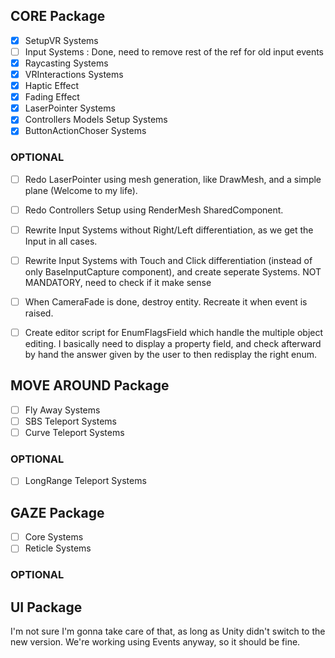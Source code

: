 ## CORE Package
- [x] SetupVR Systems
- [ ] Input Systems : Done, need to remove rest of the ref for old input events
- [x] Raycasting Systems
- [x] VRInteractions Systems
- [x] Haptic Effect
- [x] Fading Effect
- [x] LaserPointer Systems
- [x] Controllers Models Setup Systems
- [x] ButtonActionChoser Systems

### OPTIONAL
- [ ] Redo LaserPointer using mesh generation, like DrawMesh, and a simple plane (Welcome to my life).
- [ ] Redo Controllers Setup using RenderMesh SharedComponent.
- [ ] Rewrite Input Systems without Right/Left differentiation, as we get the Input in all cases.
- [ ] Rewrite Input Systems with Touch and Click differentiation (instead of only BaseInputCapture component), and create seperate Systems. NOT MANDATORY, need to check if it make sense
- [ ] When CameraFade is done, destroy entity. Recreate it when event is raised.
- [ ] Create editor script for EnumFlagsField which handle the multiple object editing. I basically need to display a property field, and check afterward by hand the answer given by the user to then redisplay the right enum.


## MOVE AROUND Package
- [ ] Fly Away Systems
- [ ] SBS Teleport Systems
- [ ] Curve Teleport Systems

### OPTIONAL
- [ ] LongRange Teleport Systems



## GAZE Package
- [ ] Core Systems
- [ ] Reticle Systems

### OPTIONAL




## UI Package
I'm not sure I'm gonna take care of that, as long as Unity didn't switch to the new version.
We're working using Events anyway, so it should be fine.